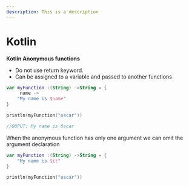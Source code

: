 ```yaml
---
description: This is a description
---
```


# Kotlin

**Kotlin Anonymous functions**

* Do not use return keyword.
* Can be assigned to a variable and passed to another functions

```kotlin
var myFunction :(String) ->String = {
     name ->
    "My name is $name"
}

println(myFunction("oscar"))

//OUPUT: My name is Oscar
```

When the anonymous function has only one argument we can omit the argument declaration

```kotlin
var myFunction :(String) ->String = {
    "My name is $it"
}

println(myFunction("oscar"))
```



